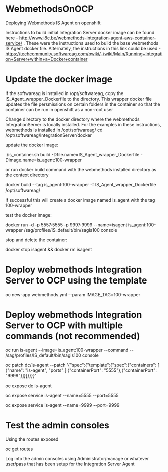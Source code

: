 # WebmethodsOnOCP
Deploying Webmethods IS Agent on openshift 

Instructions to build initial Integration Server docker image can be found here - http://www.i8c.be/webmethods-integration-agent-aws-container-service/ . These were the instructions used to build the base webmethods IS Agent docker file. Alternately, the instructions in this link could be used - https://techcommunity.softwareag.com/pwiki/-/wiki/Main/Running+Integration+Server+within+a+Docker+container

# Update the docker image
If the softwareag is installed in /opt/softwareag, copy the IS_Agent_wrapper_Dockerfile to the directory. This wrapper docker file updates the file persmissions on certain folders in the container so that the container can be run in openshift as a non-root user

Change directory to the docker directory where the webmethods IntegrationServer is locally installed. For the examples in these instructions, webmethods is installed in  /opt/softwareag/
cd /opt/softwareag/IntegrationServer/docker

update the docker image:

./is_container.sh build -Dfile.name=IS_Agent_wrapper_Dockerfile -Dimage.name=is_agent:100-wrapper

or run docker build command with the webmethods installed directory as the context directory

docker build --tag is_agent:100-wrapper -f IS_Agent_wrapper_Dockerfile /opt/softwareag/

If successful this will create a docker image named is_agent with the tag 100-wrapper

test the  docker image:

docker run -d -p 5557:5555 -p 9997:9999 --name=isagent is_agent:100-wrapper /sag/profiles/IS_default/bin/sagis100 console

stop and delete the container:

docker stop isagent && docker rm isagent


# Deploy webmethods Integration Server to OCP using the template 
oc new-app  webmethods.yml --param IMAGE_TAG=100-wrapper

# Deploy webmethods Integration Server to OCP with multiple commands (not recommended)
oc run is-agent --image=is_agent:100-wrapper --command -- /sag/profiles/IS_default/bin/sagis100 console

oc patch dc/is-agent  --patch '{"spec":{"template":{"spec":{"containers": [  {"name": "is-agent",  "ports":[ {"containerPort": "5555"},{"containerPort": "9999"}]}]}}}}'

oc expose dc is-agent

oc expose service is-agent --name=5555 --port=5555

oc expose service is-agent --name=9999 --port=9999

# Test the admin consoles

Using the routes exposed 

oc get routes 

Log into the admin consoles using Administrator/manage or whatever user/pass that has been setup for the Integration Server Agent
